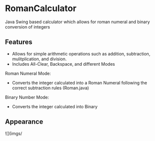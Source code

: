 # RomanCalculator
Java Swing based calculator which allows for roman numeral and binary conversion of integers

## Features
- Allows for simple arithmetic operations such as addition, subtraction, mulitplication, and division. 
- Includes All-Clear, Backspace, and different Modes

Roman Numeral Mode: 
- Converts the integer calculated into a Roman Numeral following the correct subtraction rules (Roman.java)

Binary Number Mode:
- Converts the integer calculated into Binary

## Appearance
![](imgs/
